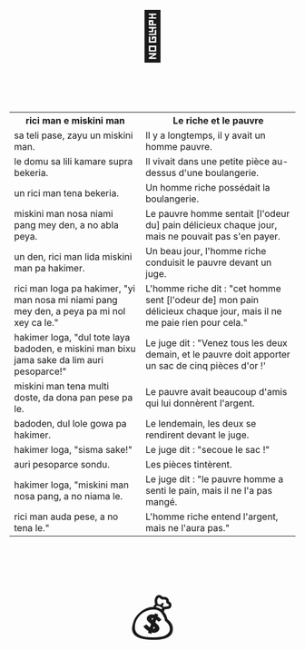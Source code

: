 ﻿<p style="font-size:6em;text-align:center;">🍞</p>

<table>
<tr><th>
rici man e miskini man
</th><th>
Le riche et le pauvre
</th></tr><tr><td>
sa teli pase, zayu un miskini man.
</td><td>
Il y a longtemps, il y avait un homme pauvre.
</td></tr><tr><td>
le domu sa lili kamare supra bekeria.
</td><td>
Il vivait dans une petite pièce au-dessus d'une boulangerie.
</td></tr><tr><td>
un rici man tena bekeria.
</td><td>
Un homme riche possédait la boulangerie.
</td></tr><tr><td>
miskini man nosa niami pang mey den, a no abla peya.
</td><td>
Le pauvre homme sentait [l'odeur du] pain délicieux chaque jour, mais ne pouvait pas s'en payer.
</td></tr><tr><td>
un den, rici man lida miskini man pa hakimer.
</td><td>
Un beau jour, l'homme riche conduisit le pauvre devant un juge.
</td></tr><tr><td>
rici man loga pa hakimer, "yi man nosa mi niami pang mey den, a peya pa mi nol xey ca le."
</td><td>
L'homme riche dit : "cet homme sent [l'odeur de] mon pain délicieux chaque jour, mais il ne me paie rien pour cela."
</td></tr><tr><td>
hakimer loga, "dul tote laya badoden, e miskini man bixu jama sake da lim auri pesoparce!"
</td><td>
Le juge dit : "Venez tous les deux demain, et le pauvre doit apporter un sac de cinq pièces d'or !'
</td></tr><tr><td>
miskini man tena multi doste, da dona pan pese pa le.
</td><td>
Le pauvre avait beaucoup d'amis qui lui donnèrent l'argent.
</td></tr><tr><td>
badoden, dul lole gowa pa hakimer.
</td><td>
Le lendemain, les deux se rendirent devant le juge.
</td></tr><tr><td>
hakimer loga, "sisma sake!"
</td><td>
Le juge dit : "secoue le sac !"
</td></tr><tr><td>
auri pesoparce sondu.
</td><td>
Les pièces tintèrent.
</td></tr><tr><td>
hakimer loga, "miskini man nosa pang, a no niama le.
</td><td>
Le juge dit : "le pauvre homme a senti le pain, mais il ne l'a pas mangé.
</td></tr><tr><td>
rici man auda pese, a no tena le."
</td><td>
L'homme riche entend l'argent, mais ne l'aura pas."
</td></tr>
</table>

<p style="font-size:6em;text-align:center;">💰</p>

